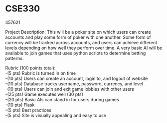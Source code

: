 # CSE330
457621

Project Description: This will be a poker site on which users can create accounts and play some form of poker with one another. Some form of currency will be tracked across accounts, and users can achieve different levels depending on how well they perform over time. A very basic AI will be available to join games that uses python scripts to determine betting patterns.


Rubric (100 points total):  
-(5 pts)  Rubric is turned in on time  
-(10 pts) Users can create an account, login to, and logout of website  
-(10 pts) Database tracks username, password, currency, and level  
-(10 pts) Users can join and exit game lobbies with other users  
-(25 pts) Game executes well (30 pts)  
-(20 pts) Basic AIs can stand in for users during games  
-(10 pts) Flask  
-(5 pts)  Best practices  
-(5 pts)  Site is visually appealing and easy to use  
